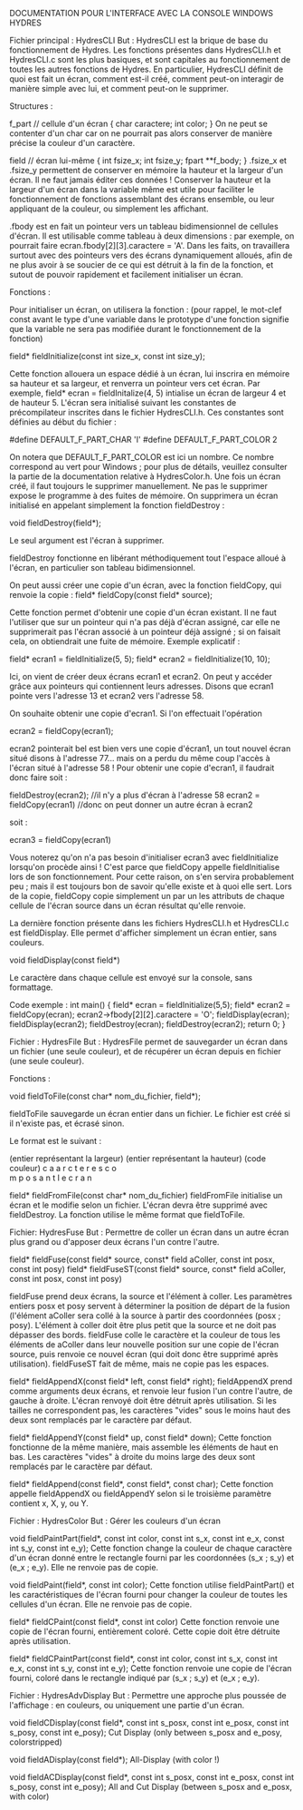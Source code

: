 DOCUMENTATION POUR L'INTERFACE AVEC LA CONSOLE WINDOWS HYDRES


Fichier principal : HydresCLI
But : HydresCLI est la brique de base du fonctionnement de Hydres. Les fonctions présentes dans HydresCLI.h et HydresCLI.c sont les plus basiques, et sont capitales au fonctionnement de toutes les autres fonctions de Hydres. En particulier, HydresCLI définit de quoi est fait un écran, comment est-il créé, comment peut-on interagir de manière simple avec lui, et comment peut-on le supprimer.


Structures :

f_part			//	cellule d'un écran
{
	char caractere;
	int color;
}
On ne peut se contenter d'un char car on ne pourrait pas alors conserver de manière précise la couleur d'un caractère.



field			//	écran lui-même
{
	int fsize_x;
	int fsize_y;
	fpart **f_body;
}
.fsize_x et .fsize_y permettent de conserver en mémoire la hauteur et la largeur d'un écran. Il ne faut jamais éditer ces données !
Conserver la hauteur et la largeur d'un écran dans la variable même est utile pour faciliter le fonctionnement de fonctions assemblant des écrans ensemble, ou leur appliquant de la couleur, ou simplement les affichant.

.fbody est en fait un pointeur vers un tableau bidimensionnel de cellules d'écran. Il est utilisable comme tableau à deux dimensions : par exemple, on pourrait faire ecran.fbody[2][3].caractere = 'A'. Dans les faits, on travaillera surtout avec des pointeurs vers des écrans dynamiquement alloués, afin de ne plus avoir à se soucier de ce qui est détruit à la fin de la fonction, et sutout de pouvoir rapidement et facilement initialiser un écran.


Fonctions :

Pour initialiser un écran, on utilisera la fonction : (pour rappel, le mot-clef const avant le type d'une variable dans le prototype d'une fonction signifie que la variable ne sera pas modifiée durant le fonctionnement de la fonction)

field* fieldInitialize(const int size_x, const int size_y);

Cette fonction allouera un espace dédié à un écran, lui inscrira en mémoire sa hauteur et sa largeur, et renverra un pointeur vers cet écran. Par exemple, field* ecran = fieldInitalize(4, 5) intialise un écran de largeur 4 et de hauteur 5.
L'écran sera initialisé suivant les constantes de précompilateur inscrites dans le fichier HydresCLI.h. Ces constantes sont définies au début du fichier :

#define DEFAULT_F_PART_CHAR 'I'
#define DEFAULT_F_PART_COLOR 2

On notera que DEFAULT_F_PART_COLOR est ici un nombre. Ce nombre correspond au vert pour Windows ; pour plus de détails, veuillez consulter la partie de la documentation relative à HydresColor.h.
Une fois un écran créé, il faut toujours le supprimer manuellement. Ne pas le supprimer expose le programme à des fuites de mémoire.
On supprimera un écran initialisé en appelant simplement la fonction fieldDestroy :

void fieldDestroy(field*);

Le seul argument est l'écran à supprimer.

fieldDestroy fonctionne en libérant méthodiquement tout l'espace alloué à l'écran, en particulier son tableau bidimensionnel.

On peut aussi créer une copie d'un écran, avec la fonction fieldCopy, qui renvoie la copie :
field* fieldCopy(const field* source);

Cette fonction permet d'obtenir une copie d'un écran existant. Il ne faut l'utiliser que sur un pointeur qui n'a pas déjà d'écran assigné, car elle ne supprimerait pas l'écran associé à un pointeur déjà assigné ; si on faisait cela, on obtiendrait une fuite de mémoire. Exemple explicatif :

field* ecran1 = fieldInitialize(5, 5);
field* ecran2 = fieldInitialize(10, 10);

Ici, on vient de créer deux écrans ecran1 et ecran2. On peut y accéder grâce aux pointeurs qui contiennent leurs adresses. Disons que ecran1 pointe vers l'adresse 13 et ecran2 vers l'adresse 58.

On souhaite obtenir une copie d'ecran1.
Si l'on effectuait l'opération

ecran2 = fieldCopy(ecran1);

ecran2 pointerait bel est bien vers une copie d'écran1, un tout nouvel écran situé disons à l'adresse 77... mais on a perdu du même coup l'accès à l'écran situé à l'adresse 58 ! Pour obtenir une copie d'ecran1, il faudrait donc faire soit :

fieldDestroy(ecran2);			//il n'y a plus d'écran à l'adresse 58
ecran2 = fieldCopy(ecran1)		//donc on peut donner un autre écran à ecran2

soit :

ecran3 = fieldCopy(ecran1)

Vous noterez qu'on n'a pas besoin d'initialiser ecran3 avec fieldInitialize lorsqu'on procède ainsi ! C'est parce que fieldCopy appelle fieldInitialise lors de son fonctionnement. Pour cette raison, on s'en servira probablement peu ; mais il est toujours bon de savoir qu'elle existe et à quoi elle sert.
Lors de la copie, fieldCopy copie simplement un par un les attributs de chaque cellule de l'écran source dans un écran résultat qu'elle renvoie.

La dernière fonction présente dans les fichiers HydresCLI.h et HydresCLI.c est fieldDisplay. Elle permet d'afficher simplement un écran entier, sans couleurs.

void fieldDisplay(const field*)

Le caractère dans chaque cellule est envoyé sur la console, sans formattage.

Code exemple :
int main()
{
	field* ecran = fieldInitialize(5,5);
	field* ecran2 = fieldCopy(ecran);
	ecran2->fbody[2][2].caractere = 'O';
	fieldDisplay(ecran);
	fieldDisplay(ecran2);
	fieldDestroy(ecran);
	fieldDestroy(ecran2);
	return 0;
}



Fichier : HydresFile
But : HydresFile permet de sauvegarder un écran dans un fichier (une seule couleur), et de récupérer un écran depuis en fichier (une seule couleur).


Fonctions :

void fieldToFile(const char* nom_du_fichier, field*);

fieldToFile sauvegarde un écran entier dans un fichier. Le fichier est créé si il n'existe pas, et écrasé sinon.

Le format est le suivant :

(entier représentant la largeur) (entier représentant la hauteur) (code couleur)
c 
  a     a
     r   c
  t    e     r
 e   s   c  o  
m  p    o   s
 a   n   t
l e c r a n
    

field* fieldFromFile(const char* nom_du_fichier)
fieldFromFile initialise un écran et le modifie selon un fichier. L'écran devra être supprimé avec fieldDestroy.
La fonction utilise le même format que fieldToFile.



Fichier: HydresFuse
But : Permettre de coller un écran dans un autre écran plus grand ou d'apposer deux écrans l'un contre l'autre.

field* fieldFuse(const field* source, const* field aColler, const int posx, const int posy)
field* fieldFuseST(const field* source, const* field aColler, const int posx, const int posy)

fieldFuse prend deux écrans, la source et l'élément à coller. Les paramètres entiers posx et posy servent à déterminer la position de départ de la fusion (l'élément aColler sera collé à la source à partir des coordonnées (posx ; posy). L'élément à coller doit être plus petit que la source et ne doit pas dépasser des bords.
fieldFuse colle le caractère et la couleur de tous les éléments de aColler dans leur nouvelle position sur une copie de l'écran source, puis renvoie ce nouvel écran (qui doit donc être supprimé après utilisation).
fieldFuseST fait de même, mais ne copie pas les espaces.

field* fieldAppendX(const field* left, const field* right);
fieldAppendX prend comme arguments deux écrans, et renvoie leur fusion l'un contre l'autre, de gauche à droite. 
L'écran renvoyé doit être détruit après utilisation.
Si les tailles ne correspondent pas, les caractères "vides" sous le moins haut des deux sont remplacés par le caractère par défaut.

field* fieldAppendY(const field* up, const field* down);
Cette fonction fonctionne de la même manière, mais assemble les éléments de haut en bas. Les caractères "vides" à droite du moins large des deux sont remplacés par le caractère par défaut.

field* fieldAppend(const field*, const field*, const char);
Cette fonction appelle fieldAppendX ou fieldAppendY selon si le troisième paramètre contient x, X, y, ou Y.


Fichier : HydresColor
But : Gérer les couleurs d'un écran

void fieldPaintPart(field*, const int color, const int s_x, const int e_x, const int s_y, const int e_y);
Cette fonction change la couleur de chaque caractère d'un écran donné entre le rectangle fourni par les coordonnées (s_x ; s_y) et (e_x ; e_y). Elle ne renvoie pas de copie.

void fieldPaint(field*, const int color);
Cette fonction utilise fieldPaintPart() et les caractéristiques de l'écran fourni pour changer la couleur de toutes les cellules d'un écran. Elle ne renvoie pas de copie.

field* fieldCPaint(const field*, const int color)
Cette fonction renvoie une copie de l'écran fourni, entièrement coloré. Cette copie doit être détruite après utilisation.

field* fieldCPaintPart(const field*, const int color, const int s_x, const int e_x, const int s_y, const int e_y);
Cette fonction renvoie une copie de l'écran fourni, coloré dans le rectangle indiqué par (s_x ; s_y) et (e_x ; e_y).


Fichier : HydresAdvDisplay
But : Permettre une approche plus poussée de l'affichage : en couleurs, ou uniquement une partie d'un écran.

void fieldCDisplay(const field*, const int s_posx, const int e_posx, const int s_posy, const int e_posy);
Cut Display (only between s_posx and e_posy, colorstripped)

void fieldADisplay(const field*);
All-Display (with color !)

void fieldACDisplay(const field*, const int s_posx, const int e_posx, const int s_posy, const int e_posy);
All and Cut Display (between s_posx and e_posx, with color)
